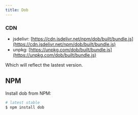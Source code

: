 ```yaml
---
title: Dob
---
```


### CDN

- jsdelivr: [https://cdn.jsdelivr.net/npm/dob/built/bundle.js](https://cdn.jsdelivr.net/npm/dob/built/bundle.js)
- unpkg: [https://unpkg.com/dob/built/bundle.js](https://unpkg.com/dob/built/bundle.js)

Which will reflect the lastest version.

## NPM

Install dob from NPM:

``` bash
# latest stable
$ npm install dob
```
